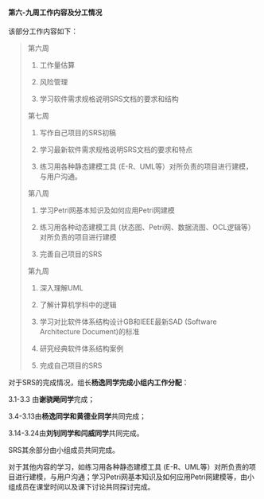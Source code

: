 #### 第六-九周工作内容及分工情况

该部分工作内容如下：

> 第六周
>
> 1. 工作量估算
>
> 2. 风险管理
>
> 3. 学习软件需求规格说明SRS文档的要求和结构
>
> 第七周
>
> 1. 写作自己项目的SRS初稿
>
> 2. 学习最新软件需求规格说明SRS文档的要求和特点
>
> 3. 练习用各种静态建模工具 (E-R、UML等）对所负责的项目进行建模，与用户沟通。
>
> 第八周
>
> 1. 学习Petri网基本知识及如何应用Petri网建模
>
> 2. 练习用各种动态建模工具 (状态图、Petri网、数据流图、OCL逻辑等）对所负责的项目进行建模
>
> 3. 完善自己项目的SRS
>
> 第九周
>
> 1. 深入理解UML
>
> 2. 了解计算机学科中的逻辑
>
> 3. 学习对比软件体系结构设计GB和IEEE最新SAD (Software Architecture Document)的标准
>
> 4. 研究经典软件体系结构案例
>
> 5. 完成自己项目的SRS



对于SRS的完成情况，组长**杨逸同学完成小组内工作分配**：

3.1-3.3 由**谢骁飏同学**完成；

3.4-3.13由**杨逸同学和黄德业同学**共同完成；

3.14-3.24由**刘钊同学和闫威同学**共同完成。

SRS其余部分由小组成员共同完成。



对于其他内容的学习，如练习用各种静态建模工具 (E-R、UML等）对所负责的项目进行建模，与用户沟通；学习Petri网基本知识及如何应用Petri网建模等，由小组成员在课堂时间以及课下讨论共同探讨完成。

